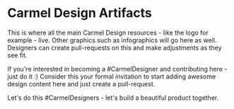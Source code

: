 # Carmel Design Artifacts

This is where all the main Carmel Design resources - like the logo for example - live. Other graphics such as infographics will go here as well. Designers can create pull-requests on this and make adjustments as they see fit.

If you're interested in becoming a #CarmelDesigner and contributing here - just do it :) Consider this your formal invitation to start adding awesome design content here and just create a pull-request.

Let's do this #CarmelDesigners - let's build a beautiful product together.
